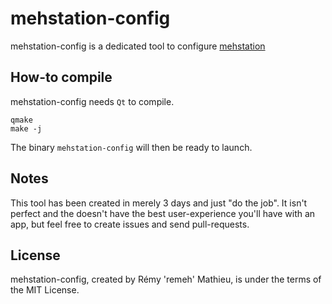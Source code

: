 # mehstation-config

mehstation-config is a dedicated tool to configure [mehstation](https://github.com/remeh/mehstation)

## How-to compile

mehstation-config needs `Qt` to compile.

```
qmake
make -j
```

The binary `mehstation-config` will then be ready to launch.

## Notes

This tool has been created in merely 3 days and just "do the job". It isn't perfect and the doesn't have the best user-experience you'll have with an app, but feel free to create issues and send pull-requests.

## License

mehstation-config, created by Rémy 'remeh' Mathieu, is under the terms of the MIT License.
